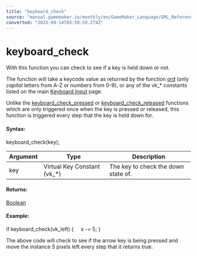 ```yaml
---
title: "keyboard_check"
source: "manual.gamemaker.io/monthly/en/GameMaker_Language/GML_Reference/Game_Input/Keyboard_Input/keyboard_check.htm"
converted: "2025-09-14T03:59:59.274Z"
---
```


# keyboard\_check

With this function you can check to see if a key is held down or not.

The function will take a keycode value as returned by the function [ord](../../Strings/ord.md) (only _capital_ letters from A-Z or numbers from 0-9), or any of the vk\_\* constants listed on the main [Keyboard Input](Keyboard_Input.md) page.

Unlike the [keyboard\_check\_pressed](keyboard_check_pressed.md) or [keyboard\_check\_released](keyboard_check_released.md) functions which are only triggered once when the key is pressed or released, this function is triggered every step that the key is held down for.

#### **Syntax:**

keyboard\_check(key);

| Argument | Type | Description |
| --- | --- | --- |
| key | Virtual Key Constant (vk_*) | The key to check the down state of. |

#### **Returns:**

[Boolean](../../../GML_Overview/Data_Types.md)

#### ****Example:****

if keyboard\_check(vk\_left)
{
    x -= 5;
}

The above code will check to see if the arrow key is being pressed and move the instance 5 pixels left every step that it returns true.